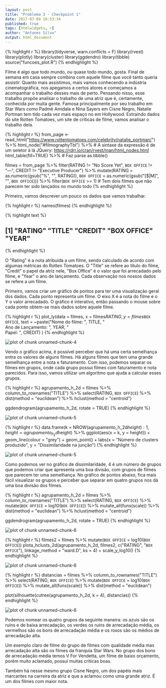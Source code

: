 ```yaml
---
layout: post
title: "Problema 3 - Checkpoint 1"
date: 2017-07-09 18:53:34
published: true
tags: [htmlwidgets, r]
author: "Antunes Silva"
output: html_document
---
```





{% highlight r %}
library(tidyverse, warn.conflicts = F)
library(rvest)
library(plotly)
library(cluster)
library(ggdendro)
library(tibble)
source("funcoes_plot.R")
{% endhighlight %}

Filme é algo que todo mundo, ou quase todo mundo, gosta. Final de semana em casa sempre combina com aquele filme que você tanto queria assistir. 
Quanto mais assistimos, mais vamos conhecendo a indústria cinematográfica, nos apegamos a certos atores e começamos a acompanhar o trabalho desses mais de perto. Pensando nisso, esse trabalho propõe analisar o trabalho de uma atriz que é, certamente, conhecida por muita gente.
Famosa principalmente por seu trabalho em Star Wars como Padmé Amidala e Nina Sayers em Cisne Negro, Natalie Portman tem tido cada vez mais espaço no em Hollywood.
Extraindo dados do site Rotten Tomatoes, um site de críticas de filme, vamos analisar o trabalho dela.


{% highlight r %}
from_page <- read_html("https://www.rottentomatoes.com/celebrity/natalie_portman/") %>% 
    html_node("#filmographyTbl") %>% # A sintaxe da expressão é de um seletor à lá JQuery: https://rdrr.io/cran/rvest/man/html_nodes.html 
    html_table(fill=TRUE) %>% # Faz parse
    as.tibble()

filmes = from_page %>% 
    filter(RATING != "No Score Yet", 
           `BOX OFFICE` != "—", 
           CREDIT != "Executive Producer") %>%
    mutate(RATING = as.numeric(gsub("%", "", RATING)), 
           `BOX OFFICE` = as.numeric(gsub("[$|M]", "", `BOX OFFICE`))) %>% 
    filter(`BOX OFFICE` >= 1) # Tem dois filmes que não parecem ter sido lançados no mundo todo
{% endhighlight %}

Primeiro, vamos descrever um pouco os dados que vamos trabalhar.


{% highlight r %}
names(filmes)
{% endhighlight %}



{% highlight text %}
## [1] "RATING"     "TITLE"      "CREDIT"     "BOX OFFICE" "YEAR"
{% endhighlight %}

O "Rating" é a nota atribuída a um filme, sendo calculado de acordo com algumas métricas do Rotten Tomatoes. O "Title" se refere ao título do filme, "Credit" o papel da atriz nele, "Box Office" é o valor que foi arrecadado pelo filme, e "Year" o ano de lançamento.
Cada observação nos nossos dados se refere a um filme.

Primeiro, vamos criar um gráfico de pontos para ter uma visualização geral dos dados. Cada ponto representa um filme. O eixo X é a nota do filme e o Y o valor arrecadado.
O gráfico é interativo, então passando o mouse sobre cada ponto obtem-se mais dados sobre aquele filme.


{% highlight r %}
plot_ly(data = filmes,
        x = filmes$RATING,
        y = filmes$`BOX OFFICE`,
        text = ~paste("Nome do filme: ", TITLE,
                     "<br>Ano de Lançamento: ", YEAR,
                     "<br>Papel: ", CREDIT)
        )
{% endhighlight %}

<img src="/analises/figure/source/Problema 3.1/2017-07-09-Problema3/unnamed-chunk-4-1.png" title="plot of chunk unnamed-chunk-4" alt="plot of chunk unnamed-chunk-4" style="display: block; margin: auto;" />

Vendo o gráfico acima, é possível perceber que há uma certa semelhança entra os valores de alguns filmes. Há alguns filmes que tem uma grande semelhança entre a nota e faturamento.
Com isso, podemos separar os filmes em grupos, onde cada grupo possui filmes com faturamento e nota parecidos.
Para isso, vamos utilizar um algoritmo que ajuda a calcular esses grupos.


{% highlight r %}
agrupamento_h_2d = filmes %>% 
    column_to_rownames("TITLE") %>%
    select(RATING, `BOX OFFICE`) %>%
    dist(method = "euclidean") %>% 
    hclust(method = "centroid")

ggdendrogram(agrupamento_h_2d, rotate = TRUE)
{% endhighlight %}

<img src="/analises/figure/source/Problema 3.1/2017-07-09-Problema3/unnamed-chunk-5-1.png" title="plot of chunk unnamed-chunk-5" alt="plot of chunk unnamed-chunk-5" style="display: block; margin: auto;" />

{% highlight r %}
data.frame(k = NROW(agrupamento_h_2d$height):1, 
           height = agrupamento_h_2d$height) %>% 
    ggplot(aes(x = k, y = height)) + 
    geom_line(colour = "grey") + 
    geom_point() + 
    labs(x = "Número de clusters produzido", y = "Dissimilaridade na junção")
{% endhighlight %}

<img src="/analises/figure/source/Problema 3.1/2017-07-09-Problema3/unnamed-chunk-5-2.png" title="plot of chunk unnamed-chunk-5" alt="plot of chunk unnamed-chunk-5" style="display: block; margin: auto;" />

Como podemos ver no gráfico de dissimilaridade, 4 é um número de grupos que podemos criar que apresenta uma boa divisão, com grupos de filmes que parecem ter uma semelhança. No gráfico de pontos abaixo, fica mais fácil visualizar os grupos e perceber que separar em quatro grupos nos dá uma boa divisão dos filmes.


{% highlight r %}
agrupamento_h_2d = filmes %>% 
    column_to_rownames("TITLE") %>%
    select(RATING, `BOX OFFICE`) %>% 
    mutate(`BOX OFFICE` = log10(`BOX OFFICE`)) %>% 
    mutate_all(funs(scale)) %>% 
    dist(method = "euclidean") %>% 
    hclust(method = "centroid")

ggdendrogram(agrupamento_h_2d, rotate = TRUE)
{% endhighlight %}

<img src="/analises/figure/source/Problema 3.1/2017-07-09-Problema3/unnamed-chunk-6-1.png" title="plot of chunk unnamed-chunk-6" alt="plot of chunk unnamed-chunk-6" style="display: block; margin: auto;" />

{% highlight r %}
filmes2 = filmes %>% mutate(`BOX OFFICE` = log10(`BOX OFFICE`))
plota_hclusts_2d(agrupamento_h_2d, 
                 filmes2, 
                 c("RATING", "`BOX OFFICE`"), 
                 linkage_method = "ward.D", ks = 4) + scale_y_log10()
{% endhighlight %}

<img src="/analises/figure/source/Problema 3.1/2017-07-09-Problema3/unnamed-chunk-6-2.png" title="plot of chunk unnamed-chunk-6" alt="plot of chunk unnamed-chunk-6" style="display: block; margin: auto;" />

{% highlight r %}
distancias = filmes %>% 
    column_to_rownames("TITLE") %>%
    select(RATING, `BOX OFFICE`) %>% 
    mutate(`BOX OFFICE` = log10(`BOX OFFICE`)) %>% 
    mutate_all(funs(scale)) %>% 
    dist(method = "euclidean")

plot(silhouette(cutree(agrupamento_h_2d, k = 4), distancias))
{% endhighlight %}

<img src="/analises/figure/source/Problema 3.1/2017-07-09-Problema3/unnamed-chunk-6-3.png" title="plot of chunk unnamed-chunk-6" alt="plot of chunk unnamed-chunk-6" style="display: block; margin: auto;" />

Podemos nomear os quatro grupos da seguinte maneira: os azuis são os ruins e de baixa arrecadação, os verdes os ruins de arrecadação média, os vermelhos são os bons de arrecadação média e os roxos são os médios de arrecadação alta.

Um exemplo claro de filme do grupo de filmes com qualidade média mas arrecadação alta são os filmes da franquia Star Wars. No grupo dos bons de arrecadação média temos V For Vendetta, um filme de baixo orçamento, porém muito aclamado, possui muitas críticas boas.

Também há nesse mesmo grupo Cisne Negro, um dos papéis mais marcantes na carreira da atriz e que a aclamou como uma grande atriz. É um dos filmes com maior nota.
